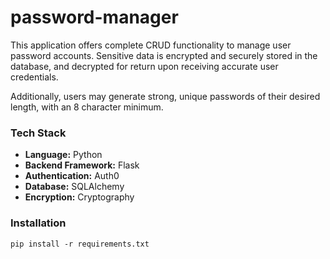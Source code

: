 # password-manager
This application offers complete CRUD functionality to manage user password accounts. Sensitive data is encrypted and securely stored in the database, and decrypted for return upon receiving accurate user credentials. 

Additionally, users may generate strong, unique passwords of their desired length, with an 8 character minimum.

### Tech Stack
- **Language:** Python
- **Backend Framework:** Flask
- **Authentication:** Auth0
- **Database:** SQLAlchemy
- **Encryption:** Cryptography

### Installation
`pip install -r requirements.txt`
